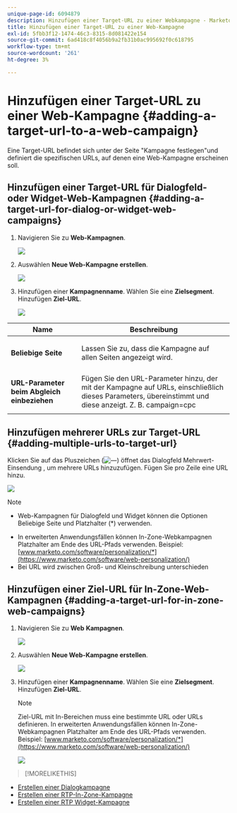 ```yaml
---
unique-page-id: 6094879
description: Hinzufügen einer Target-URL zu einer Webkampagne - Marketo Docs - Produktdokumentation
title: Hinzufügen einer Target-URL zu einer Web-Kampagne
exl-id: 5fbb3f12-1474-46c3-8315-8d081422e154
source-git-commit: 6ad418c8f4056b9a2fb31b0ac995692f0c618795
workflow-type: tm+mt
source-wordcount: '261'
ht-degree: 3%

---
```


# Hinzufügen einer Target-URL zu einer Web-Kampagne {#adding-a-target-url-to-a-web-campaign}

Eine Target-URL befindet sich unter der Seite &quot;Kampagne festlegen&quot;und definiert die spezifischen URLs, auf denen eine Web-Kampagne erscheinen soll.

## Hinzufügen einer Target-URL für Dialogfeld- oder Widget-Web-Kampagnen {#adding-a-target-url-for-dialog-or-widget-web-campaigns}

1. Navigieren Sie zu **Web-Kampagnen**.

   ![](assets/web-campaigns-hand-5.jpg)

1. Auswählen **Neue Web-Kampagne erstellen**.

   ![](assets/create-new-web-campaign-hand.jpg)

1. Hinzufügen einer **Kampagnenname**. Wählen Sie eine **Zielsegment**. Hinzufügen **Ziel-URL**.

   ![](assets/set-web-campaign-hands.jpg)

<table> 
 <thead> 
  <tr> 
   <th colspan="1" rowspan="1">Name</th> 
   <th colspan="1" rowspan="1">Beschreibung</th> 
  </tr> 
 </thead> 
 <tbody> 
  <tr> 
   <td colspan="1" rowspan="1"><strong>Beliebige Seite</strong></td> 
   <td colspan="1" rowspan="1"><p>Lassen Sie zu, dass die Kampagne auf allen Seiten angezeigt wird.</p></td> 
  </tr> 
  <tr> 
   <td colspan="1" rowspan="1"><p><strong>URL-Parameter beim Abgleich einbeziehen</strong></p></td> 
   <td colspan="1" rowspan="1">Fügen Sie den URL-Parameter hinzu, der mit der Kampagne auf URLs, einschließlich dieses Parameters, übereinstimmt und diese anzeigt. Z. B. campaign=cpc</td> 
  </tr> 
 </tbody> 
</table>

## Hinzufügen mehrerer URLs zur Target-URL {#adding-multiple-urls-to-target-url}

Klicken Sie auf das Pluszeichen (![—](assets/image2015-2-18-8-3a40-3a59.png)) öffnet das Dialogfeld Mehrwert-Einsendung , um mehrere URLs hinzuzufügen. Fügen Sie pro Zeile eine URL hinzu.

![](assets/image2015-2-23-18-3a15-3a57.png)

>[!NOTE]
>
>* Web-Kampagnen für Dialogfeld und Widget können die Optionen Beliebige Seite und Platzhalter (*) verwenden.
* In erweiterten Anwendungsfällen können In-Zone-Webkampagnen Platzhalter am Ende des URL-Pfads verwenden. Beispiel: [www.marketo.com/software/personalization/*](https://www.marketo.com/software/web-personalization/)
* Bei URL wird zwischen Groß- und Kleinschreibung unterschieden


## Hinzufügen einer Ziel-URL für In-Zone-Web-Kampagnen {#adding-a-target-url-for-in-zone-web-campaigns}

1. Navigieren Sie zu **Web** **Kampagnen**.

   ![](assets/web-campaigns-hand-5.jpg)

1. Auswählen **Neue Web-Kampagne erstellen**.

   ![](assets/create-new-web-campaign-hand.jpg)

1. Hinzufügen einer **Kampagnenname**. Wählen Sie eine **Zielsegment**. Hinzufügen **Ziel-URL**.

   >[!NOTE]
   Ziel-URL mit In-Bereichen muss eine bestimmte URL oder URLs definieren. In erweiterten Anwendungsfällen können In-Zone-Webkampagnen Platzhalter am Ende des URL-Pfads verwenden. Beispiel: [www.marketo.com/software/personalization/*](https://www.marketo.com/software/web-personalization/)

   ![](assets/set-web-campaign-multiple-hands.jpg)

>[!MORELIKETHIS]
* [Erstellen einer Dialogkampagne](/help/marketo/product-docs/web-personalization/working-with-web-campaigns/create-a-new-dialog-web-campaign.md)
* [Erstellen einer RTP-In-Zone-Kampagne](/help/marketo/product-docs/web-personalization/working-with-web-campaigns/create-a-new-in-zone-web-campaign.md)
* [Erstellen einer RTP Widget-Kampagne](/help/marketo/product-docs/web-personalization/working-with-web-campaigns/create-a-new-widget-web-campaign.md)

